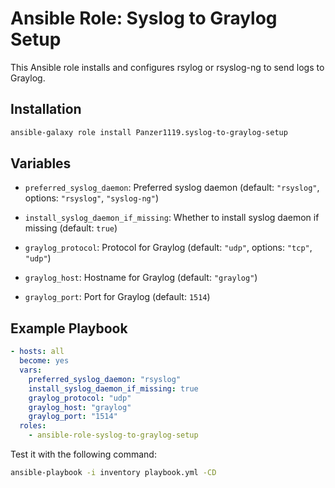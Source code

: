 # Ansible Role: Syslog to Graylog Setup

This Ansible role installs and configures rsylog or rsyslog-ng to send logs to Graylog.

## Installation

```bash
ansible-galaxy role install Panzer1119.syslog-to-graylog-setup
```

## Variables

- `preferred_syslog_daemon`: Preferred syslog daemon (default: `"rsyslog"`, options: `"rsyslog"`, `"syslog-ng"`)
- `install_syslog_daemon_if_missing`: Whether to install syslog daemon if missing (default: `true`)

- `graylog_protocol`: Protocol for Graylog (default: `"udp"`, options: `"tcp"`, `"udp"`)
- `graylog_host`: Hostname for Graylog (default: `"graylog"`)
- `graylog_port`: Port for Graylog (default: `1514`)

## Example Playbook

```yaml
- hosts: all
  become: yes
  vars:
    preferred_syslog_daemon: "rsyslog"
    install_syslog_daemon_if_missing: true
    graylog_protocol: "udp"
    graylog_host: "graylog"
    graylog_port: "1514"
  roles:
    - ansible-role-syslog-to-graylog-setup
```

Test it with the following command:

```bash
ansible-playbook -i inventory playbook.yml -CD
```
